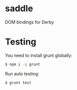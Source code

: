 saddle
======

DOM bindings for Derby

# Testing

You need to install grunt globally:
```sh
$ npm i -g grunt
```

Run auto testing:
```sh
$ grunt test
```